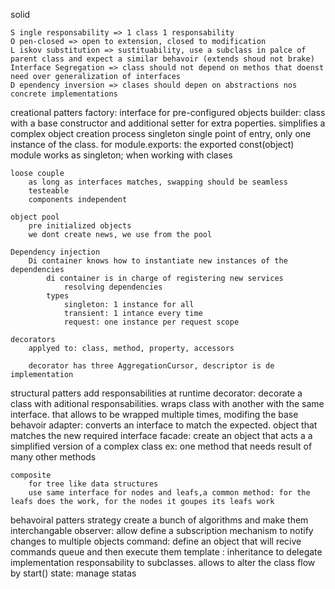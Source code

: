 solid

    S ingle responsability => 1 class 1 responsability
    O pen-closed => open to extension, closed to modification
    L iskov substitution => sustituability, use a subclass in palce of parent class and expect a similar behavoir (extends shoud not brake)
    Interface Segregation => class should not depend on methos that doenst need over generalization of interfaces
    D ependency inversion => clases should depen on abstractions nos concrete implementations

creational patters
    factory: interface for pre-configured objects
    builder: class with a base constructor and additional setter for extra poperties. simplifies a complex object creation process
    singleton single point of entry, only one instance of the class.
    for module.exports: the exported const(object) module works as singleton; when working with clases
        
    loose couple
        as long as interfaces matches, swapping should be seamless
        testeable
        components independent

    object pool
        pre initialized objects
        we dont create news, we use from the pool
        
    Dependency injection
        Di container knows how to instantiate new instances of the dependencies
            di container is in charge of registering new services
                resolving dependencies
            types
                singleton: 1 instance for all
                transient: 1 intance every time
                request: one instance per request scope

    decorators  
        applyed to: class, method, property, accessors

        decorator has three AggregationCursor, descriptor is de implementation

structural patters
    add responsabilities at runtime
    decorator: decorate a class with aditional responsabilities. wraps class with another with the same interface. that allows to be wrapped multiple times, modifing the base behavoir
    adapter: converts an interface to match the expected. object that matches the new required interface 
    facade: create an object that acts a a simplified version of a complex class
        ex: one method that needs result of many other methods

    composite
        for tree like data structures
        use same interface for nodes and leafs,a common method: for the leafs does the work, for the nodes it goupes its leafs work 

behavoiral patters
    strategy create a bunch of algorithms and make them interchangable
    observer: allow define a subscription mechanism to notify changes to multiple objects
    command: define an object that will recive commands queue  and then execute them
    template : inheritance to delegate implementation responsability to subclasses. allows to alter the class flow by start()
    state: manage statas